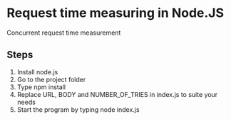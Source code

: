 # Request time measuring in Node.JS
Concurrent request time measurement

## Steps
1. Install node.js
2. Go to the project folder
3. Type npm install
4. Replace URL, BODY and NUMBER_OF_TRIES in index.js to suite your needs
5. Start the program by typing node index.js